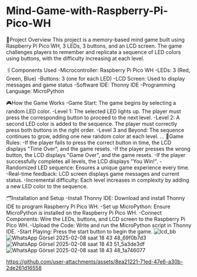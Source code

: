 # Mind-Game-with-Raspberry-Pi-Pico-WH
📍Project Overview
This project is a memory-based mind game built using Raspberry Pi Pico WH, 3 LEDs, 3 buttons, and an LCD screen. The game challenges players to remember and replicate a sequence of LED colors using buttons, with the difficulty increasing at each level.

🖇️Components Used
-Microcontroller: Raspberry Pi Pico WH
-LEDs: 3 (Red, Green, Blue)
-Buttons: 3 (one for each LED)
-LCD Screen: Used to display messages and game status
-Software IDE: Thonny IDE
-Programming Language: MicroPython

🎮How the Game Works
-Game Start: The game begins by selecting a random LED color.
-Level 1: The selected LED lights up. The player must press the corresponding button to proceed to the next level.
-Level 2: A second LED color is added to the sequence. The player must correctly press both buttons in the right order.
-Level 3 and Beyond: The sequence continues to grow, adding one new random color at each level.
...
🧾Game Rules:
-If the player fails to press the correct button in time, the LCD displays "Time Over", and the game resets.
-If the player presses the wrong button, the LCD displays "Game Over", and the game resets.
-If the player successfully completes all levels, the LCD displays "You Win!".
-Randomized LED sequence: Ensures a unique game experience every time.
-Real-time feedback: LCD screen displays game messages and current status.
-Incremental difficulty: Each level increases in complexity by adding a new LED color to the sequence.

🗂️Installation and Setup
-Install Thonny IDE: Download and install Thonny IDE to program Raspberry Pi Pico WH.
-Set up MicroPython: Ensure MicroPython is installed on the Raspberry Pi Pico WH.
-Connect Components: Wire the LEDs, buttons, and LCD screen to the Raspberry Pi Pico WH.
-Upload the Code: Write and run the MicroPython script in Thonny IDE.
-Start Playing: Press the start button to begin the game.
![lcd_bb](https://github.com/user-attachments/assets/bda688c2-24bd-4316-b4f7-e9917a7ecc6b)
![WhatsApp Görsel 2025-02-08 saat 18 43 48_69f0b7d3](https://github.com/user-attachments/assets/f64f3b93-6ae6-4477-8ce9-f1c24acfcfb1)
![WhatsApp Görsel 2025-02-08 saat 18 43 51_5a3de3df](https://github.com/user-attachments/assets/8af25060-5643-48bc-8fe3-fd7181d477d5)
![WhatsApp Görsel 2025-02-08 saat 18 43 48_1a746077](https://github.com/user-attachments/assets/dc529333-3f8a-472f-8016-bf199fbeece1)


https://github.com/user-attachments/assets/8ea21221-71ed-47e6-a30b-2de261d16558



